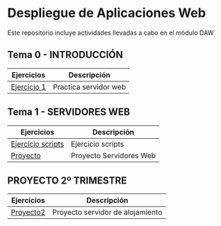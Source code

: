 # Despliegue de Aplicaciones Web
Este repositorio incluye actividades llevadas a cabo en el módulo DAW

## Tema 0 - INTRODUCCIÓN

|Ejercicios|Descripción|
|----------|-----------|
|[Ejercicio 1](Tema0/Ejercicio1.md)|Practica servidor web|

## Tema 1 - SERVIDORES WEB
|Ejercicios|Descripción|
|----------|-----------|
|[Ejercicio scripts](Tema1/Ejercicio_scripts.md)|Ejercicio scripts|
  |[Proyecto](Proyecto1Trimestre/README.md)|Proyecto Servidores Web|
  
## PROYECTO 2º TRIMESTRE

|Ejercicios|Descripción|
|----------|-----------|
|[Proyecto2](Proyecto2Trimestre/README.md)|Proyecto servidor de alojamiento|

